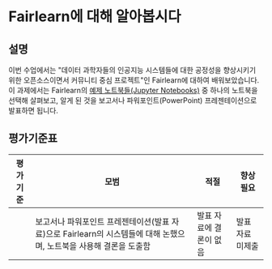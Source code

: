 # Fairlearn에 대해 알아봅시다

## 설명

이번 수업에서는 "데이터 과학자들의 인공지능 시스템들에 대한 공정성을 향상시키기 위한 오픈소스이면서 커뮤니티 중심 프로젝트"인 Fairlearn에 대하여 배워보았습니다. 이 과제에서는 Fairlearn의  [예제 노트북들(Jupyter Notebooks)](https://fairlearn.org/v0.6.2/auto_examples/index.html) 중 하나의 노트북을 선택해 살펴보고, 알게 된 것을 보고서나 파워포인트(PowerPoint) 프레젠테이션으로 발표하면 됩니다.

## 평가기준표

| 평가기준 | 모범 | 적절 | 향상 필요 |
| -------- | --------- | -------- | ----------------- |
|          | 보고서나 파워포인트 프레젠테이션(발표 자료)으로 Fairlearn의 시스템들에 대해 논했으며, 노트북을 사용해 결론을 도출함 | 발표 자료에 결론이 없음 | 발표 자료 미제출 |
